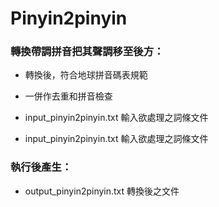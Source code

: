 # Pinyin2pinyin

### 轉換帶調拼音把其聲調移至後方：

- 轉換後，符合地球拼音碼表規範

- 一併作去重和拼音檢查

- input_pinyin2pinyin.txt 輸入欲處理之詞條文件

- input_pinyin2pinyin.txt 輸入欲處理之詞條文件

### 執行後產生：

- output_pinyin2pinyin.txt 轉換後之文件

